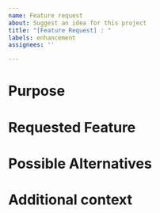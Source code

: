 ```yaml
---
name: Feature request
about: Suggest an idea for this project
title: "[Feature Request] : "
labels: enhancement
assignees: ''

---
```


# Purpose
<!--- Describe *why* you would like this feature.-->
<!---If your feature is related to a problem, provide a clear and concise description of what the problem is. <!-- Ex. I'm always frustrated when [...] -->


# Requested Feature
<!--- A clear and concise description of what you want to happen. -->


# Possible Alternatives
<!--- A clear and concise description of any alternative solutions or features you've considered. -->


# Additional context
<!--- Add any other context or screenshots about the feature request here. -->
